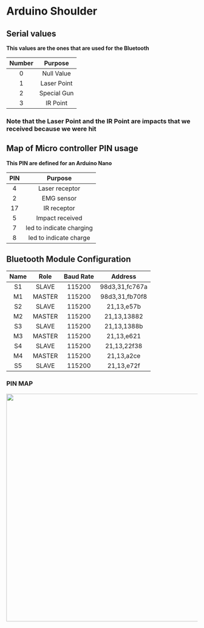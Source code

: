 # Arduino Shoulder

## Serial values

**This values are the ones that are used for the Bluetooth**

Number |   Purpose
:----: | :---------:
  0    | Null Value
  1    | Laser Point
  2    | Special Gun
  3    |  IR Point

### Note that the Laser Point and the IR Point are impacts that we received because we were hit

## Map of Micro controller PIN usage

**This PIN are defined for an Arduino Nano**

PIN |         Purpose
:-: | :----------------------:
 4  |      Laser receptor
 2  |        EMG sensor
17  |       IR receptor
 5  |     Impact received
 7  | led to indicate charging
 8  |  led to indicate charge
 
## Bluetooth Module Configuration

Name |  Role  | Baud Rate |    Address
:--: | :----: | :-------: | :------------:
 S1  | SLAVE  |  115200   | 98d3,31,fc767a
 M1  | MASTER |  115200   | 98d3,31,fb70f8
 S2  | SLAVE  |  115200   |   21,13,e57b
 M2  | MASTER |  115200   |  21,13,13882
 S3  | SLAVE  |  115200   |  21,13,1388b
 M3  | MASTER |  115200   |   21,13,e621
 S4  | SLAVE  |  115200   |  21,13,22f38
 M4  | MASTER |  115200   |   21,13,a2ce
 S5  | SLAVE  |  115200   |   21,13,e72f

### PIN MAP

<img src="https://github.com/totovr/SuperHuman/blob/master/Images/esp32_pinmap.png" width="600">
